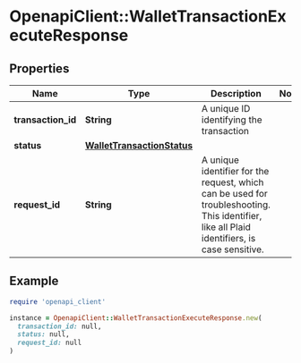 # OpenapiClient::WalletTransactionExecuteResponse

## Properties

| Name | Type | Description | Notes |
| ---- | ---- | ----------- | ----- |
| **transaction_id** | **String** | A unique ID identifying the transaction |  |
| **status** | [**WalletTransactionStatus**](WalletTransactionStatus.md) |  |  |
| **request_id** | **String** | A unique identifier for the request, which can be used for troubleshooting. This identifier, like all Plaid identifiers, is case sensitive. |  |

## Example

```ruby
require 'openapi_client'

instance = OpenapiClient::WalletTransactionExecuteResponse.new(
  transaction_id: null,
  status: null,
  request_id: null
)
```

